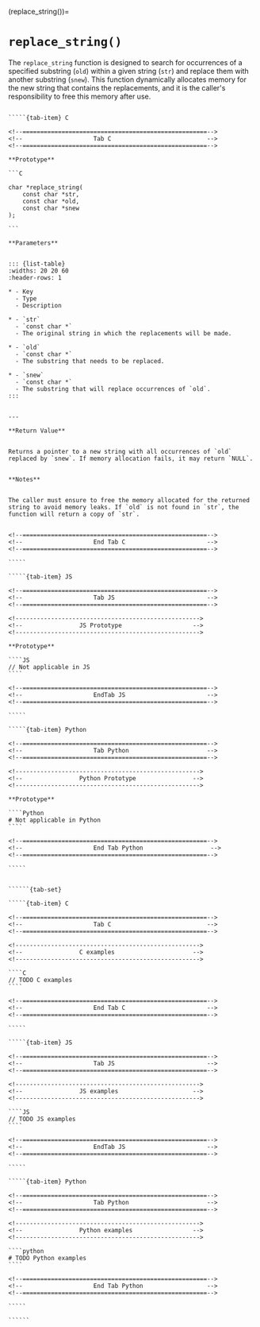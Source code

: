 <!-- ============================================================== -->
(replace_string())=
# `replace_string()`
<!-- ============================================================== -->


The `replace_string` function is designed to search for occurrences of a specified substring (`old`) within a given string (`str`) and replace them with another substring (`snew`). This function dynamically allocates memory for the new string that contains the replacements, and it is the caller's responsibility to free this memory after use.


<!------------------------------------------------------------>
<!--                    Prototypes                          -->
<!------------------------------------------------------------>

``````{tab-set}

`````{tab-item} C

<!--====================================================-->
<!--                    Tab C                           -->
<!--====================================================-->

**Prototype**

```C

char *replace_string(
    const char *str,
    const char *old,
    const char *snew
);

```

**Parameters**


::: {list-table}
:widths: 20 20 60
:header-rows: 1

* - Key
  - Type
  - Description

* - `str`
  - `const char *`
  - The original string in which the replacements will be made.

* - `old`
  - `const char *`
  - The substring that needs to be replaced.

* - `snew`
  - `const char *`
  - The substring that will replace occurrences of `old`.
:::


---

**Return Value**


Returns a pointer to a new string with all occurrences of `old` replaced by `snew`. If memory allocation fails, it may return `NULL`.


**Notes**


The caller must ensure to free the memory allocated for the returned string to avoid memory leaks. If `old` is not found in `str`, the function will return a copy of `str`.


<!--====================================================-->
<!--                    End Tab C                       -->
<!--====================================================-->

`````

`````{tab-item} JS

<!--====================================================-->
<!--                    Tab JS                          -->
<!--====================================================-->

<!---------------------------------------------------->
<!--                JS Prototype                    -->
<!---------------------------------------------------->

**Prototype**

````JS
// Not applicable in JS
````

<!--====================================================-->
<!--                    EndTab JS                       -->
<!--====================================================-->

`````

`````{tab-item} Python

<!--====================================================-->
<!--                    Tab Python                      -->
<!--====================================================-->

<!---------------------------------------------------->
<!--                Python Prototype                -->
<!---------------------------------------------------->

**Prototype**

````Python
# Not applicable in Python
````

<!--====================================================-->
<!--                    End Tab Python                   -->
<!--====================================================-->

`````

``````

<!------------------------------------------------------------>
<!--                    Examples                            -->
<!------------------------------------------------------------>

```````{dropdown} Examples

``````{tab-set}

`````{tab-item} C

<!--====================================================-->
<!--                    Tab C                           -->
<!--====================================================-->

<!---------------------------------------------------->
<!--                C examples                      -->
<!---------------------------------------------------->

````C
// TODO C examples
````

<!--====================================================-->
<!--                    End Tab C                       -->
<!--====================================================-->

`````

`````{tab-item} JS

<!--====================================================-->
<!--                    Tab JS                          -->
<!--====================================================-->

<!---------------------------------------------------->
<!--                JS examples                     -->
<!---------------------------------------------------->

````JS
// TODO JS examples
````

<!--====================================================-->
<!--                    EndTab JS                       -->
<!--====================================================-->

`````

`````{tab-item} Python

<!--====================================================-->
<!--                    Tab Python                      -->
<!--====================================================-->

<!---------------------------------------------------->
<!--                Python examples                 -->
<!---------------------------------------------------->

````python
# TODO Python examples
````

<!--====================================================-->
<!--                    End Tab Python                  -->
<!--====================================================-->

`````

``````

```````

